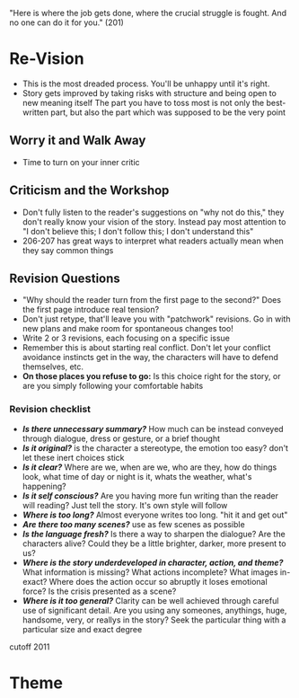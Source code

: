 
"Here is where the job gets done, where the crucial struggle is fought. And no one can do it for you." (201)
# Re-Vision

- This is the most dreaded process. You'll be unhappy until it's right.
- Story gets improved by taking risks with structure and being open to new meaning itself
  The part you have to toss most is not only the best-written part, but also the part which was supposed to be the very point
## Worry it and Walk Away

- Time to turn on your inner critic
## Criticism and the Workshop

- Don't fully listen to the reader's suggestions on "why not do this," they don't really know your vision of the story. Instead pay most attention to "I don't believe this; I don't follow this; I don't understand this"
- 206-207 has great ways to interpret what readers actually mean when they say common things
## Revision Questions

- "Why should the reader turn from the first page to the second?" Does the first page introduce real tension?
- Don't just retype, that'll leave you with "patchwork" revisions. Go in with new plans and make room for spontaneous changes too!
- Write 2 or 3 revisions, each focusing on a specific issue
- Remember this is about starting real conflict. Don't let your conflict avoidance instincts get in the way, the characters will have to defend themselves, etc.
- **On those places you refuse to go:** Is this choice right for the story, or are you simply following your comfortable habits

### Revision checklist
- ***Is there unnecessary summary?*** How much can be instead conveyed through dialogue, dress or gesture, or a brief thought
- ***Is it original?*** is the character a stereotype, the emotion too easy? don't let these inert choices stick
- ***Is it clear?*** Where are we, when are we, who are they, how do things look, what time of day or night is it, whats the weather, what's happening?
- ***Is it self conscious?*** Are you having more fun writing than the reader will reading? Just tell the story. It's own style will follow
- ***Where is too long?*** Almost everyone writes too long. "hit it and get out"
- ***Are there too many scenes?*** use as few scenes as possible
- ***Is the language fresh?*** Is there a way to sharpen the dialogue? Are the characters alive? Could they be a little brighter, darker, more present to us?
- ***Where is the story underdeveloped in character, action, and theme?*** What information is missing? What actions incomplete? What images in-exact? Where does the action occur so abruptly it loses emotional force? Is the crisis presented as a scene?
- ***Where is it too general?*** Clarity can be well achieved through careful use of significant detail. Are you using any someones, anythings, huge, handsome, very, or reallys in the story? Seek the particular thing with a particular size and exact degree

cutoff 2011

# Theme
